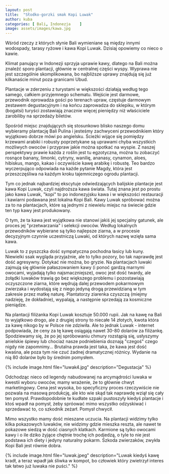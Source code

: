 ```yaml
---
layout: post
title:  "Słodko-gorzki smak Kopi Luwak"
author: kuba
categories: [ Bali, Indonezja    ]
image: assets/images/kawa.jpg
---
```


Wśród rzeczy z których słynie Bali wymieniane są między innymi wodospady, tarasy ryżowe i kawa Kopi Luwak. Dzisiaj opowiemy co nieco o kawie.

Klimat panujący w Indonezji sprzyja uprawie kawy, dlatego na Bali można znaleźć sporo plantacji, głównie w centralnej części wyspy. Wyprawa nie jest szczególnie skomplikowana, bo najbliższe uprawy znajdują się już kilkanaście minut poza granicami Ubud. 

Plantacje w zderzeniu z turystami w większości działają według tego samego, całkiem przyjemnego schematu. Wejście jest darmowe, przewodnik oprowadza gości po terenach upraw, częstuje darmowym zestawem degustacyjnym i na końcu zaprowadza do sklepiku, w którym (bogatsi) turyści zostawiają znacznie więcej pieniędzy niż właściciele zarobiliby na sprzedaży biletów. 

Spośród miejsc znajdujących się stosunkowo blisko naszego domu wybieramy plantację Bali Pulina i jesteśmy zachwyceni przewodnikiem który wyjątkowo dobrze mówi po angielsku. Ścieżki wijące się pomiędzy krzewami arabiki i robusty poprzetykane są uprawami chyba wszystkich możliwych owoców i przypraw jakie można spotkać na wyspie. Z naszej perspektywy prawie każda z roślin jest tu egzotyczna, można tu zobaczyć rosnące banany, limonki, cytryny, wanilię, ananasy, cynamon, aloes, hibiskus, mango, kakao i oczywiście kawę arabikę i robustę. Teo bardzo wyczerpująco odpowiada na każde pytanie Magdy, która jest przeszczęśliwa na każdym kroku tajemniczego ogrodu plantacji. 

Tym co jednak najbardziej ekscytuje odwiedzających balijskie plantacje jest kawa Kopi Luwak, czyli najdroższa kawa świata. Tutaj znana jest po prostu jako kawa Luwak, "kopi" to po indonezyjsku kawa i w większości restauracji i kawiarni podawana jest lokalna Kopi Bali. Kawy Luwak spróbować można za to na plantacjach, które są jednymi z niewielu miejsc na świecie gdzie ten typ kawy jest produkowany.

O tym, że ta kawa jest wyjątkowa nie stanowi jakiś jej specjalny gatunek, ale proces jej "przetwarzania" i selekcji owoców. Według lokalnych przewodników wybierane są tylko najlepsze ziarna, a w procesie decyzyjnym czynnie uczestniczą Luwaki, od których nazwę wzięła sama kawa. 

Luwak to z pyszczka dość sympatyczna pochodna łasicy lub kuny. Niewielki ssak wygląda przyjaźnie, ale to tylko pozory, bo tak naprawdę jest dość agresywny. Dotykać nie można, bo gryzie. Na plantacjach luwaki zajmują się głównie pałaszowaniem kawy (i ponoć gardzą marnymi owocami, wyjadają tylko najsmaczniejsze), owoc jest dość twardy, ale żołądki luwaków trawią go bez większego problemu i pozostawiają oczyszczone ziarna, które wędrują dalej przewodem pokarmowym zwierzaka i wydostają się z niego jedyną drogą przewidzianą w tym zakresie przez matkę naturę. Plantatorzy ziarenka czyszczą (miejmy nadzieję, że dokładnie), wypalają, a następnie sprzedają za kosmiczne pieniądze. 

Na plantacji filiżanka Kopi Luwak kosztuje 50.000 rupii. Jak na kawę na Bali to wyjątkowo drogo, ale z drugiej strony to niecałe 14 złotych, kwota która za kawę nikogo by w Polsce nie zdziwiła. Ale to jednak Luwak - internet podpowiada, że ceny za tę kawę osiągają nawet 30-80 dolarów za filiżankę. Spodziewamy się, że po jej spróbowaniu chmury rozstąpią się, usłyszymy anielskie śpiewy lub chociaż nasze podniebienia doznają "czegoś" czego nigdy nie zapomnimy... Brutalna prawda jest taka, że kawa jest dość kwaśna, ale poza tym nie czuć żadnej dramatycznej różnicy. Wydanie na nią 80 dolarów było by średnim pomysłem.

{% include image.html file="luwak4.jpg" description="Degustacja" %}

Odchodząc nieco od legendy nabudowanej na arcymądrości luwaka w kwestii wyboru owoców, mamy wrażenie, że to głównie chwyt marketingowy. Cena jest wysoka, bo specyficzny proces rzeczywiście nie pozwala na masową produkcję, ale kto wie skąd tak naprawdę wziął się cały ten pomysł. Prawdopodobnie te kudłate szpaki pustoszyły kiedyś plantacje i ktoś wpadł na pomysł, żeby spróować mimo wszystko odzyskiwać i sprzedawać to, co szkodnik zeżarł. Pomysł chwycił.

Mimo wszystko mamy dość mieszane uczucia. Na plantacji widzimy tylko kilka pokazowych luwaków, nie widzimy gdzie mieszka reszta, ale nawet te pokazowe siedzą w dość ciasnych klatkach. Karmione są tylko owocami kawy i o ile dziko żyjące chętnie trochę ich podjedzą, o tyle to nie jest podstawa ich diety i jedyny naturalny pokarm. Szkoda zwierzaków, zwykła Kopi Bali jest równie dobra. 

{% include image.html file="luwak.jpeg" description="Luwak kiedyś kawę kradł, a teraz wpadł jak śliwka w kompot, bo człowiek który zwietrzył interes tak łatwo już luwaka nie puści." %}





